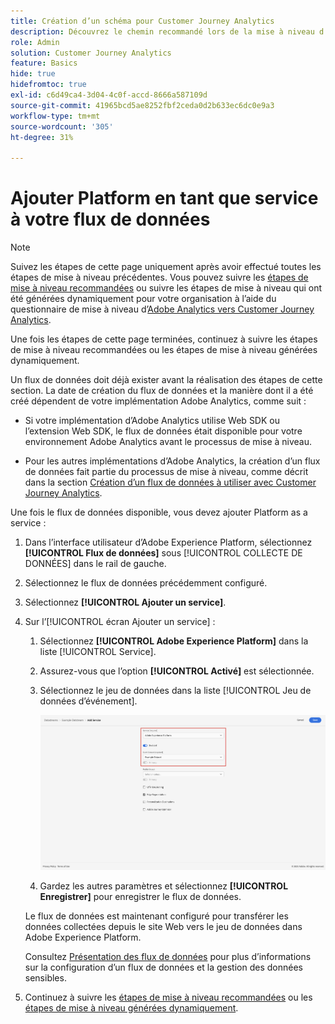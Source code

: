 ```yaml
---
title: Création d’un schéma pour Customer Journey Analytics
description: Découvrez le chemin recommandé lors de la mise à niveau d’Adobe Analytics vers Customer Journey Analytics
role: Admin
solution: Customer Journey Analytics
feature: Basics
hide: true
hidefromtoc: true
exl-id: c6d49ca4-3d04-4c0f-accd-8666a587109d
source-git-commit: 41965bcd5ae8252fbf2ceda0d2b633ec6dc0e9a3
workflow-type: tm+mt
source-wordcount: '305'
ht-degree: 31%

---
```


# Ajouter Platform en tant que service à votre flux de données

>[!NOTE]
> 
>Suivez les étapes de cette page uniquement après avoir effectué toutes les étapes de mise à niveau précédentes. Vous pouvez suivre les [étapes de mise à niveau recommandées](/help/getting-started/cja-upgrade/cja-upgrade-recommendations.md#recommended-upgrade-steps-for-most-organizations) ou suivre les étapes de mise à niveau qui ont été générées dynamiquement pour votre organisation à l’aide du questionnaire de mise à niveau d’[Adobe Analytics vers Customer Journey Analytics](https://gigazelle.github.io/cja-ttv/).
>
>Une fois les étapes de cette page terminées, continuez à suivre les étapes de mise à niveau recommandées ou les étapes de mise à niveau générées dynamiquement.

<!-- Should we single source this instead of duplicate it? The following steps were copied from: /help/data-ingestion/aepwebsdk.md-->

Un flux de données doit déjà exister avant la réalisation des étapes de cette section. La date de création du flux de données et la manière dont il a été créé dépendent de votre implémentation Adobe Analytics, comme suit :

* Si votre implémentation d’Adobe Analytics utilise Web SDK ou l’extension Web SDK, le flux de données était disponible pour votre environnement Adobe Analytics avant le processus de mise à niveau.

* Pour les autres implémentations d’Adobe Analytics, la création d’un flux de données fait partie du processus de mise à niveau, comme décrit dans la section [Création d’un flux de données à utiliser avec Customer Journey Analytics](/help/getting-started/cja-upgrade/cja-upgrade-datastream.md).

Une fois le flux de données disponible, vous devez ajouter Platform as a service :

1. Dans l’interface utilisateur d’Adobe Experience Platform, sélectionnez **[!UICONTROL Flux de données]** sous [!UICONTROL COLLECTE DE DONNÉES] dans le rail de gauche.

1. Sélectionnez le flux de données précédemment configuré. <!--true?-->

1. Sélectionnez **[!UICONTROL Ajouter un service]**.

1. Sur l’[!UICONTROL écran Ajouter un service] :

   1. Sélectionnez **[!UICONTROL Adobe Experience Platform]** dans la liste [!UICONTROL Service].

   1. Assurez-vous que l’option **[!UICONTROL Activé]** est sélectionnée.

   1. Sélectionnez le jeu de données dans la liste [!UICONTROL Jeu de données d’événement].

      ![Service AEP de flux de données](./assets/datastream-aep-service.png)

   1. Gardez les autres paramètres et sélectionnez **[!UICONTROL Enregistrer]** pour enregistrer le flux de données.

   Le flux de données est maintenant configuré pour transférer les données collectées depuis le site Web vers le jeu de données dans Adobe Experience Platform.

   Consultez [Présentation des flux de données](https://experienceleague.adobe.com/docs/experience-platform/datastreams/overview.html?lang=fr) pour plus d’informations sur la configuration d’un flux de données et la gestion des données sensibles.

1. Continuez à suivre les [étapes de mise à niveau recommandées](/help/getting-started/cja-upgrade/cja-upgrade-recommendations.md#recommended-upgrade-steps-for-most-organizations) ou les [étapes de mise à niveau générées dynamiquement](https://gigazelle.github.io/cja-ttv/).
